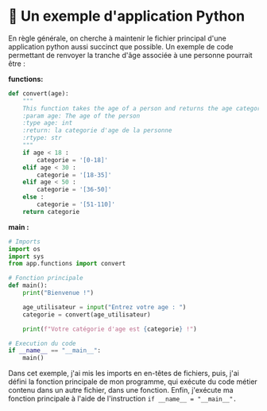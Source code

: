 # 🐍 Un exemple d'application Python

En règle générale, on cherche à maintenir le fichier principal d'une application python aussi succinct que possible. Un exemple de code permettant de renvoyer la tranche d'âge associée à une personne pourrait être :

**functions:**

```python
def convert(age):
    """
    This function takes the age of a person and returns the age category it belongs to
    :param age: The age of the person
    :type age: int
    :return: la categorie d'age de la personne
    :rtype: str
    """
    if age < 18 :
        categorie = '[0-18]'
    elif age < 30 :
        categorie = '[18-35]'
    elif age < 50 :
        categorie = '[36-50]'
    else :
        categorie = '[51-110]'
    return categorie
```

**main :**

```python
# Imports
import os
import sys
from app.functions import convert

# Fonction principale
def main():
    print("Bienvenue !")

    age_utilisateur = input("Entrez votre age : ")
    categorie = convert(age_utilisateur)

    print(f"Votre catégorie d'age est {categorie} !")

# Execution du code
if __name__ == "__main__":
    main()
```

Dans cet exemple, j'ai mis les imports en en-têtes de fichiers, puis, j'ai défini la fonction principale de mon programme, qui exécute du code métier contenu dans un autre fichier, dans une fonction. Enfin, j'exécute ma fonction principale à l'aide de l'instruction `if __name__ = "__main__".`
